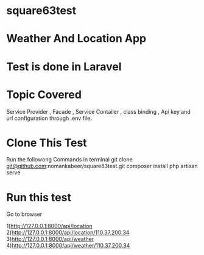 # square63test 
# Weather And Location App
# Test is done in Laravel

# Topic Covered
Service Provider , Facade , Service Contailer , class binding ,  Api key and url configuration through .env file.

# Clone This Test
Run the followong Commands in terminal
git clone git@github.com:nomankabeer/square63test.git
composer install
php artisan serve

# Run this test
Go to browser

1)http://127.0.0.1:8000/api/location
2)http://127.0.0.1:8000/api/location/110.37.200.34
3)http://127.0.0.1:8000/api/weather
4)http://127.0.0.1:8000/api/weather/110.37.200.34
